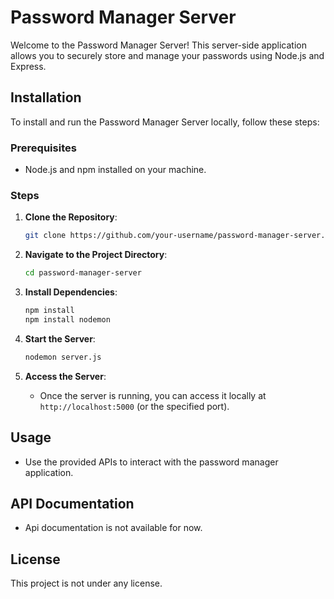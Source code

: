 # Password Manager Server

Welcome to the Password Manager Server! This server-side application allows you to securely store and manage your passwords using Node.js and Express.

## Installation

To install and run the Password Manager Server locally, follow these steps:

### Prerequisites

- Node.js and npm installed on your machine.

### Steps

1. **Clone the Repository**: 
   ```bash
   git clone https://github.com/your-username/password-manager-server.git
   ```
   
2. **Navigate to the Project Directory**:
   ```bash
   cd password-manager-server
   ```

3. **Install Dependencies**:
   ```bash
   npm install
   npm install nodemon
   ```

4. **Start the Server**:
   ```bash
   nodemon server.js
   ```

5. **Access the Server**:
   - Once the server is running, you can access it locally at `http://localhost:5000` (or the specified port).

## Usage

- Use the provided APIs to interact with the password manager application.

## API Documentation

- Api documentation is not available for now. 

## License

This project is not under any license.
